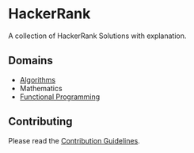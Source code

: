 # HackerRank
A collection of HackerRank Solutions with explanation.

## Domains
- [Algorithms](algorithms)
- Mathematics
- [Functional Programming](functional-programming)

## Contributing
Please read the [Contribution Guidelines](CONTRIBUTING.md).